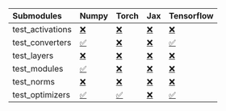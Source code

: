 | Submodules       | Numpy                                                                                                                           | Torch                                                                                                                           | Jax                                                                                                                             | Tensorflow                                                                                                                      |
|:-----------------|:--------------------------------------------------------------------------------------------------------------------------------|:--------------------------------------------------------------------------------------------------------------------------------|:--------------------------------------------------------------------------------------------------------------------------------|:--------------------------------------------------------------------------------------------------------------------------------|
| test_activations | <a href="https://github.com/unifyai/ivy/runs/7952488080?check_suite_focus=true" rel="noopener noreferrer" target="_blank">❌</a> | <a href="https://github.com/unifyai/ivy/runs/7952488985?check_suite_focus=true" rel="noopener noreferrer" target="_blank">❌</a> | <a href="https://github.com/unifyai/ivy/runs/7952489856?check_suite_focus=true" rel="noopener noreferrer" target="_blank">❌</a> | <a href="https://github.com/unifyai/ivy/runs/7952490743?check_suite_focus=true" rel="noopener noreferrer" target="_blank">❌</a> |
| test_converters  | <a href="https://github.com/unifyai/ivy/runs/7952488227?check_suite_focus=true" rel="noopener noreferrer" target="_blank">✅</a> | <a href="https://github.com/unifyai/ivy/runs/7952489118?check_suite_focus=true" rel="noopener noreferrer" target="_blank">❌</a> | <a href="https://github.com/unifyai/ivy/runs/7952489998?check_suite_focus=true" rel="noopener noreferrer" target="_blank">❌</a> | <a href="https://github.com/unifyai/ivy/runs/7952490916?check_suite_focus=true" rel="noopener noreferrer" target="_blank">✅</a> |
| test_layers      | <a href="https://github.com/unifyai/ivy/runs/7952488395?check_suite_focus=true" rel="noopener noreferrer" target="_blank">❌</a> | <a href="https://github.com/unifyai/ivy/runs/7952489259?check_suite_focus=true" rel="noopener noreferrer" target="_blank">❌</a> | <a href="https://github.com/unifyai/ivy/runs/7952490147?check_suite_focus=true" rel="noopener noreferrer" target="_blank">❌</a> | <a href="https://github.com/unifyai/ivy/runs/7952491079?check_suite_focus=true" rel="noopener noreferrer" target="_blank">❌</a> |
| test_modules     | <a href="https://github.com/unifyai/ivy/runs/7952488536?check_suite_focus=true" rel="noopener noreferrer" target="_blank">✅</a> | <a href="https://github.com/unifyai/ivy/runs/7952489426?check_suite_focus=true" rel="noopener noreferrer" target="_blank">❌</a> | <a href="https://github.com/unifyai/ivy/runs/7952490283?check_suite_focus=true" rel="noopener noreferrer" target="_blank">❌</a> | <a href="https://github.com/unifyai/ivy/runs/7952491311?check_suite_focus=true" rel="noopener noreferrer" target="_blank">❌</a> |
| test_norms       | <a href="https://github.com/unifyai/ivy/runs/7952488670?check_suite_focus=true" rel="noopener noreferrer" target="_blank">❌</a> | <a href="https://github.com/unifyai/ivy/runs/7952489573?check_suite_focus=true" rel="noopener noreferrer" target="_blank">❌</a> | <a href="https://github.com/unifyai/ivy/runs/7952490430?check_suite_focus=true" rel="noopener noreferrer" target="_blank">❌</a> | <a href="https://github.com/unifyai/ivy/runs/7952491497?check_suite_focus=true" rel="noopener noreferrer" target="_blank">❌</a> |
| test_optimizers  | <a href="https://github.com/unifyai/ivy/runs/7952488829?check_suite_focus=true" rel="noopener noreferrer" target="_blank">✅</a> | <a href="https://github.com/unifyai/ivy/runs/7952489693?check_suite_focus=true" rel="noopener noreferrer" target="_blank">✅</a> | <a href="https://github.com/unifyai/ivy/runs/7952490580?check_suite_focus=true" rel="noopener noreferrer" target="_blank">❌</a> | <a href="https://github.com/unifyai/ivy/runs/7952491685?check_suite_focus=true" rel="noopener noreferrer" target="_blank">✅</a> |